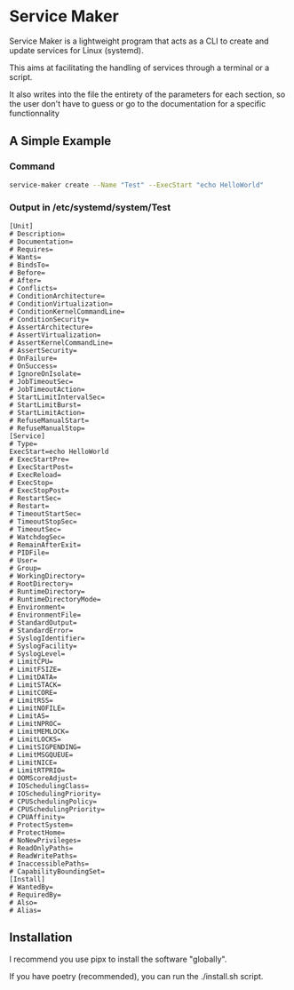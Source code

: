 # Service Maker 

Service Maker is a lightweight program that acts as a CLI to create and
update services for Linux (systemd).

This aims at facilitating the handling of services through a terminal or
a script.

It also writes into the file the entirety of the parameters for each section,
so the user don't have to guess or go to the documentation for a specific
functionnality

## A Simple Example

### Command
```bash
service-maker create --Name "Test" --ExecStart "echo HelloWorld"
```

### Output in /etc/systemd/system/Test

```service file
[Unit]
# Description=
# Documentation=
# Requires=
# Wants=
# BindsTo=
# Before=
# After=
# Conflicts=
# ConditionArchitecture=
# ConditionVirtualization=
# ConditionKernelCommandLine=
# ConditionSecurity=
# AssertArchitecture=
# AssertVirtualization=
# AssertKernelCommandLine=
# AssertSecurity=
# OnFailure=
# OnSuccess=
# IgnoreOnIsolate=
# JobTimeoutSec=
# JobTimeoutAction=
# StartLimitIntervalSec=
# StartLimitBurst=
# StartLimitAction=
# RefuseManualStart=
# RefuseManualStop=
[Service]
# Type=
ExecStart=echo HelloWorld
# ExecStartPre=
# ExecStartPost=
# ExecReload=
# ExecStop=
# ExecStopPost=
# RestartSec=
# Restart=
# TimeoutStartSec=
# TimeoutStopSec=
# TimeoutSec=
# WatchdogSec=
# RemainAfterExit=
# PIDFile=
# User=
# Group=
# WorkingDirectory=
# RootDirectory=
# RuntimeDirectory=
# RuntimeDirectoryMode=
# Environment=
# EnvironmentFile=
# StandardOutput=
# StandardError=
# SyslogIdentifier=
# SyslogFacility=
# SyslogLevel=
# LimitCPU=
# LimitFSIZE=
# LimitDATA=
# LimitSTACK=
# LimitCORE=
# LimitRSS=
# LimitNOFILE=
# LimitAS=
# LimitNPROC=
# LimitMEMLOCK=
# LimitLOCKS=
# LimitSIGPENDING=
# LimitMSGQUEUE=
# LimitNICE=
# LimitRTPRIO=
# OOMScoreAdjust=
# IOSchedulingClass=
# IOSchedulingPriority=
# CPUSchedulingPolicy=
# CPUSchedulingPriority=
# CPUAffinity=
# ProtectSystem=
# ProtectHome=
# NoNewPrivileges=
# ReadOnlyPaths=
# ReadWritePaths=
# InaccessiblePaths=
# CapabilityBoundingSet=
[Install]
# WantedBy=
# RequiredBy=
# Also=
# Alias=
```


## Installation 

I recommend you use pipx to install the software "globally".

If you have poetry (recommended), you can run the ./install.sh script.

